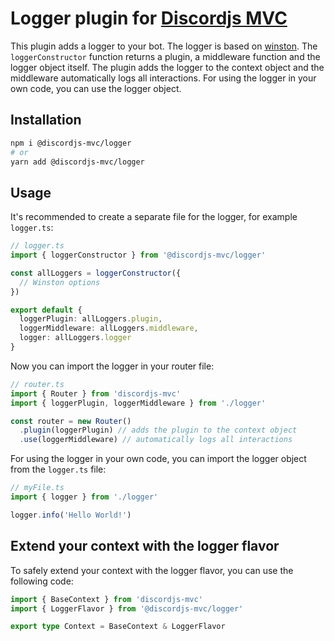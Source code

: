 # Logger plugin for [Discordjs MVC](https://discordjs-mvc.js.org)

This plugin adds a logger to your bot. The logger is based on [winston](https://www.npmjs.com/package/winston).
The `loggerConstructor` function returns a plugin, a middleware function and the logger object itself. 
The plugin adds the logger to the context object and the middleware automatically logs all interactions.
For using the logger in your own code, you can use the logger object.

## Installation

```bash
npm i @discordjs-mvc/logger
# or
yarn add @discordjs-mvc/logger
```

## Usage
It's recommended to create a separate file for the logger, for example `logger.ts`:
```ts
// logger.ts
import { loggerConstructor } from '@discordjs-mvc/logger'

const allLoggers = loggerConstructor({
  // Winston options
})

export default {
  loggerPlugin: allLoggers.plugin,
  loggerMiddleware: allLoggers.middleware,
  logger: allLoggers.logger
}
```

Now you can import the logger in your router file:


```ts
// router.ts
import { Router } from 'discordjs-mvc'
import { loggerPlugin, loggerMiddleware } from './logger'

const router = new Router()
  .plugin(loggerPlugin) // adds the plugin to the context object
  .use(loggerMiddleware) // automatically logs all interactions
```

For using the logger in your own code, you can import the logger object from the `logger.ts` file:
```ts
// myFile.ts
import { logger } from './logger'

logger.info('Hello World!')
```

## Extend your context with the logger flavor
To safely extend your context with the logger flavor, you can use the following code:
```ts
import { BaseContext } from 'discordjs-mvc'
import { LoggerFlavor } from '@discordjs-mvc/logger'

export type Context = BaseContext & LoggerFlavor
```
